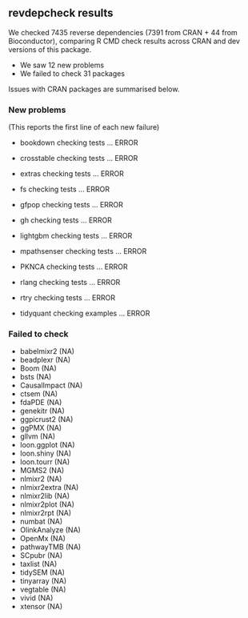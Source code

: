 ## revdepcheck results

We checked 7435 reverse dependencies (7391 from CRAN + 44 from Bioconductor), comparing R CMD check results across CRAN and dev versions of this package.

 * We saw 12 new problems
 * We failed to check 31 packages

Issues with CRAN packages are summarised below.

### New problems
(This reports the first line of each new failure)

* bookdown
  checking tests ... ERROR

* crosstable
  checking tests ... ERROR

* extras
  checking tests ... ERROR

* fs
  checking tests ... ERROR

* gfpop
  checking tests ... ERROR

* gh
  checking tests ... ERROR

* lightgbm
  checking tests ... ERROR

* mpathsenser
  checking tests ... ERROR

* PKNCA
  checking tests ... ERROR

* rlang
  checking tests ... ERROR

* rtry
  checking tests ... ERROR

* tidyquant
  checking examples ... ERROR

### Failed to check

* babelmixr2   (NA)
* beadplexr    (NA)
* Boom         (NA)
* bsts         (NA)
* CausalImpact (NA)
* ctsem        (NA)
* fdaPDE       (NA)
* genekitr     (NA)
* ggpicrust2   (NA)
* ggPMX        (NA)
* gllvm        (NA)
* loon.ggplot  (NA)
* loon.shiny   (NA)
* loon.tourr   (NA)
* MGMS2        (NA)
* nlmixr2      (NA)
* nlmixr2extra (NA)
* nlmixr2lib   (NA)
* nlmixr2plot  (NA)
* nlmixr2rpt   (NA)
* numbat       (NA)
* OlinkAnalyze (NA)
* OpenMx       (NA)
* pathwayTMB   (NA)
* SCpubr       (NA)
* taxlist      (NA)
* tidySEM      (NA)
* tinyarray    (NA)
* vegtable     (NA)
* vivid        (NA)
* xtensor      (NA)
